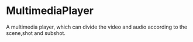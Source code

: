 # MultimediaPlayer
A multimedia player, which can divide the video and audio according to the scene,shot and subshot.
